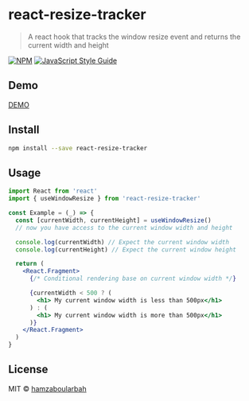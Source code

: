 # react-resize-tracker

> A react hook that tracks the window resize event and returns the current width and height

[![NPM](https://img.shields.io/npm/v/react-resize-tracker.svg)](https://www.npmjs.com/package/react-resize-tracker) [![JavaScript Style Guide](https://img.shields.io/badge/code_style-standard-brightgreen.svg)](https://standardjs.com)

## Demo

[DEMO](https://hamzaboularbah.github.io/react-resize-tracker/)

## Install

```bash
npm install --save react-resize-tracker
```

## Usage

```jsx
import React from 'react'
import { useWindowResize } from 'react-resize-tracker'

const Example = (_) => {
  const [currentWidth, currentHeight] = useWindowResize()
  // now you have access to the current window width and height

  console.log(currentWidth) // Expect the current window width
  console.log(currentHeight) // Expect the current window height

  return (
    <React.Fragment>
      {/* Conditional rendering base on current window width */}

      {currentWidth < 500 ? (
        <h1> My current window width is less than 500px</h1>
      ) : (
        <h1> My current window width is more than 500px</h1>
      )}
    </React.Fragment>
  )
}
```

## License

MIT © [hamzaboularbah](https://github.com/hamzaboularbah)

